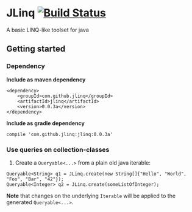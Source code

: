# JLinq [![Build Status](https://travis-ci.org/JLinq/JLinq.svg?branch=master)](https://travis-ci.org/JLinq/JLinq)
A basic LINQ-like toolset for java 

## Getting started
### Dependency
**Include as maven dependency**
```
<dependency>
    <groupId>com.github.jlinq</groupId>
    <artifactId>jlinq</artifactId>
    <version>0.0.3a</version>
</dependency>
```
**Include as gradle dependency**
```
compile 'com.github.jlinq:jlinq:0.0.3a'
```
### Use queries on collection-classes
1. Create a ``Queryable<...>`` from a plain old java iterable:
```
Queryable<String> q1 = JLinq.create(new String[]{"Hello", "World", "Foo", "Bar", "42"});
Queryable<Integer> q2 = JLinq.create(someListOfInteger);
```
**Note** that changes on the underlying ``Iterable`` will be applied to the generated ``Queryable<...>``.
